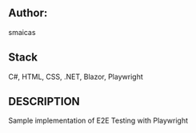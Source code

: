 ## Author:
smaicas

## Stack
C#, HTML, CSS, .NET, Blazor, Playwright

## DESCRIPTION
Sample implementation of E2E Testing with Playwright